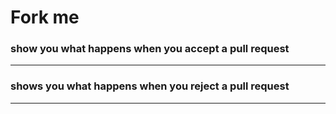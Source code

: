 # Fork me
### show you what happens when you accept a pull request

***

### shows you what happens when you reject a pull request

***
